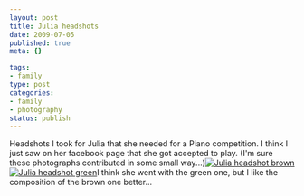 ```yaml
--- 
layout: post
title: Julia headshots
date: 2009-07-05
published: true
meta: {}

tags: 
- family
type: post
categories: 
- family
- photography
status: publish
---
```

Headshots I took for Julia that she needed for a Piano competition.  I think I just saw on her facebook page that she got accepted to play.  (I'm sure these photographs contributed in some small way...)[![Julia headshot brown](http://media.eick.us/2011/05/3557469113_3f17ecafe4.jpg)](http://www.flickr.com/photos/19429588@N00/3557469113 "View 'Julia headshot brown' on Flickr.com")[![Julia headshot green](http://media.eick.us/2011/05/3558283422_fffe6ef8be.jpg)](http://www.flickr.com/photos/19429588@N00/3558283422 "View 'Julia headshot green' on Flickr.com")I think she went with the green one, but I like the composition of the brown one better...
